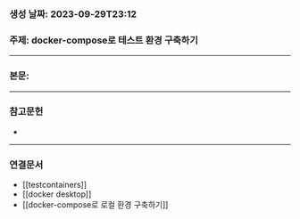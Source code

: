 ### 생성 날짜: 2023-09-29T23:12
### 주제: docker-compose로 테스트 환경 구축하기
---
### 본문:

---
### 참고문헌
- 
---
### 연결문서
- [[testcontainers]]
- [[docker desktop]]
- [[docker-compose로 로컬 환경 구축하기]]

